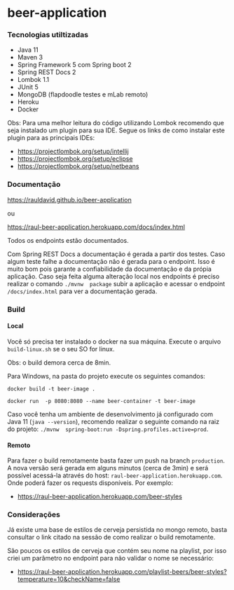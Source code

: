 # beer-application
### Tecnologias utiltizadas

- Java 11
- Maven 3
- Spring Framework 5 com Spring boot 2
- Spring REST Docs 2
- Lombok 1.1
- JUnit 5
- MongoDB (flapdoodle testes e mLab remoto)
- Heroku
- Docker

Obs: Para uma melhor leitura do código utilizando Lombok
recomendo que seja instalado um plugin para sua IDE.
Segue os links de como instalar este plugin para as principais
IDEs:

- https://projectlombok.org/setup/intellij
- https://projectlombok.org/setup/eclipse
- https://projectlombok.org/setup/netbeans

### Documentação
https://rauldavid.github.io/beer-application

ou

https://raul-beer-application.herokuapp.com/docs/index.html

Todos os endpoints estão documentados.

Com Spring REST Docs a documentação é gerada a partir dos testes.
Caso algum teste falhe a documentação não é gerada para o endpoint.
Isso é muito bom pois garante a confiabilidade da documentação e da
própia aplicação. Caso seja feita alguma alteração local nos
endpoints é preciso realizar o comando `./mvnw  package` subir a aplicação
e acessar o endpoint `/docs/index.html` para ver a documentação gerada.

### Build
#### Local

Você só precisa ter instalado o docker na sua máquina.
Execute o arquivo `build-linux.sh` se o seu SO for linux.

Obs: o build demora cerca de 8min.

Para Windows, na pasta do projeto execute os seguintes comandos:

`docker build -t beer-image .`

`docker run  -p 8080:8080 --name beer-container -t beer-image`

Caso você tenha um ambiente de desenvolvimento já configurado com
Java 11 (`java --version`),
recomendo realizar o seguinte comando na raiz do projeto:
`./mvnw  spring-boot:run -Dspring.profiles.active=prod`.

#### Remoto

Para fazer o build remotamente basta fazer um push na branch
`production`. A nova versão será gerada em alguns minutos 
(cerca de 3min) e será possível acessá-la
através do host: `raul-beer-application.herokuapp.com`. Onde poderá
fazer os requests disponíveis. Por exemplo: 
- https://raul-beer-application.herokuapp.com/beer-styles

### Considerações

Já existe uma base de estilos de cerveja persistida no mongo
remoto, basta consultar o link citado na sessão de como realizar o build
remotamente.

São poucos os estilos de cerveja que contém seu nome na playlist,
por isso criei um parâmetro no endpoint para não validar o nome 
se necessário:
- https://raul-beer-application.herokuapp.com/playlist-beers/beer-styles?temperature=10&checkName=false
  

